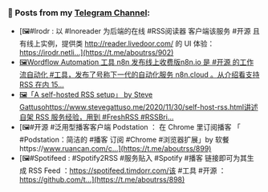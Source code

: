 ### 📰 Posts from my [Telegram Channel](https://t.me/s/aboutrss):
<!-- BLOG-POST-LIST:START -->
- [🖼#Irodr : 以 #Inoreader 为后端的在线 #RSS阅读器 客户端该服务 #开源 且有线上实例，提供类 http://reader.livedoor.com/ 的 UI 体验：https://irodr.netli...](https://t.me/aboutrss/902)
- [🖼Wordflow Automation 工具 n8n 发布线上收费版n8n.io 是 #开源 的工作流自动化 #工具，发布了号称下一代的自动化服务 n8n.cloud 。从介绍看支持 RSS 在内 15...](https://t.me/aboutrss/901)
- [🖼「A self-hosted RSS setup」 by Steve Gattusohttps://www.stevegattuso.me/2020/11/30/self-host-rss.html讲述自架 RSS 服务经验，用到 #FreshRSS #RSSBri...](https://t.me/aboutrss/900)
- [🖼#开源 #泛用型播客客户端 Podstation ： 在 Chrome 里订阅播客 「 #Podstation：简洁的 #播客 订阅 #Chrome #浏览器扩展」by 软餐https://www.ruancan.com/c...](https://t.me/aboutrss/899)
- [🖼#Spotifeed : #Spotify2RSS #服务贴入 #Spotify #播客 链接即可为其生成 RSS Feed ：https://spotifeed.timdorr.com/该 #工具 #开源 ：https://github.com/t...](https://t.me/aboutrss/898)
<!-- BLOG-POST-LIST:END -->

<!--
**AboutRSS/AboutRSS** is a ✨ _special_ ✨ repository because its `README.md` (this file) appears on your GitHub profile.

Here are some ideas to get you started:

- 🔭 I’m currently working on ...
- 🌱 I’m currently learning ...
- 👯 I’m looking to collaborate on ...
- 🤔 I’m looking for help with ...
- 💬 Ask me about ...
- 📫 How to reach me: ...
- 😄 Pronouns: ...
- ⚡ Fun fact: ...
-->
